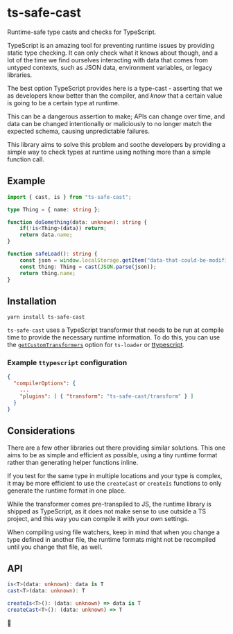 # ts-safe-cast
Runtime-safe type casts and checks for TypeScript.

TypeScript is an amazing tool for preventing runtime issues by providing static type checking. It can only check what it knows about though, and a lot of the time we find ourselves interacting with data that comes from untyped contexts, such as JSON data, environment variables, or legacy libraries.

The best option TypeScript provides here is a type-cast - asserting that we as developers know better than the compiler, and _know_ that a certain value is going to be a certain type at runtime.

This can be a dangerous assertion to make; APIs can change over time, and data can be changed intentionally or maliciously to no longer match the expected schema, causing unpredictable failures.

This library aims to solve this problem and soothe developers by providing a simple way to check types at runtime using nothing more than a simple function call.

## Example
```ts
import { cast, is } from "ts-safe-cast";

type Thing = { name: string };

function doSomething(data: unknown): string {
	if(!is<Thing>(data)) return;
	return data.name;
}

function safeLoad(): string {
	const json = window.localStorage.getItem("data-that-could-be-modified");
	const thing: Thing = cast(JSON.parse(json));
	return thing.name;
}
```

## Installation
```shell
yarn install ts-safe-cast
```

`ts-safe-cast` uses a TypeScript transformer that needs to be run at compile time to provide the necessary runtime information. To do this, you can use the [`getCustomTransformers`](https://github.com/TypeStrong/ts-loader#getcustomtransformers) option for `ts-loader` or [ttypescript](https://github.com/cevek/ttypescript).

### Example `ttypescript` configuration

```json
{
  "compilerOptions": {
    ...
    "plugins": [ { "transform": "ts-safe-cast/transform" } ]
  }
}
```

## Considerations
There are a few other libraries out there providing similar solutions. This one aims to be as simple and efficient as possible, using a tiny runtime format rather than generating helper functions inline.

If you test for the same type in multiple locations and your type is complex, it may be more efficient to use the `createCast` or `createIs` functions to only generate the runtime format in one place.  

While the transformer comes pre-transpiled to JS, the runtime library is shipped as TypeScript, as it does not make sense to use outside a TS project, and this way you can compile it with your own settings.

When compiling using file watchers, keep in mind that when you change a type defined in another file, the runtime formats might not be recompiled until you change that file, as well.

## API

```ts
is<T>(data: unknown): data is T
cast<T>(data: unknown): T

createIs<T>(): (data: unknown) => data is T
createCast<T>(): (data: unknown) => T
```

💜
